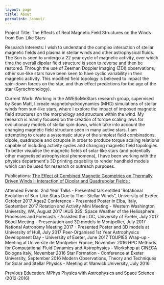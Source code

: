 ```yaml
---
layout: page
title: About
permalink: /about/
---
```


Project Title:
The Effects of Real Magnetic Field Structures on the Winds from Sun-Like Stars

Research Interests:
I wish to understand the complex interaction of stellar magnetic fields and plasma in stellar winds and other astrophysical fluids. The Sun is seen to undergo a 22 year cycle of magnetic activity, over which time the overall dipolar field structure is seen to reverse and then be restored. Through the use of Zeeman Doppler Imaging (ZDI) observations, other sun-like stars have been seen to have cyclic variability in their magnetic activity. This modified field topology is believed to impact the spin-down forces on the star, and thus effect predictions for the age of the star (Gyrochronology).

Current Work:
Working in the AWESoMeStars research group, supervised by Sean Matt, I create magnetohydrodynamics (MHD) simulations of stellar winds from sun-like stars, where I explore the impact of imposed magnetic field structures on the morphology and structure within the wind. My research is mainly focused on the creation of torque scaling laws for evolutionary models of stellar spin down, which take into account the changing magnetic field structure seen in many active stars. I am attempting to create a systematic study of the simplest field combinations, dipole, quadrupole and octupole in order to produce torque scaling relations capable of including activity cycles and changing magnetic field topologies. 
To better visualise the magnetic fields of solar-like stars (and potentially other magnetised astrophysical phenomena), I have been working with the physics department's 3D printing capability to render handheld models which can be used for research or outreach purposes. 

Publications:
[The Effect of Combined Magnetic Geometries on Thermally Driven Winds I: Interaction of Dipolar and Quadrupolar Fields :]( http://iopscience.iop.org/article/10.3847/1538-4357/aa7fb9)

Attended Events:
2nd Year Talks - Presented talk entitled 'Rotational Evolution of Sun-Like Stars Due to Their Stellar Winds", University of Exeter, October 2017
Ages2 Conference - Presented Poster in Elba, Italy, September 2017
Rotation and Activity Mini Meeting - Western Washington University, WA, August 2017
IAUS 335: Space Weather of the Heliosphere: Processes and Forecasts - Assisted the LOC, University of Exeter, July 2017
Bcool Meeting - Presentation and 3D models in Montpellier, July 2017
National Astronomy Meeting 2017 - Presented Poster and 3D models at University of Hull, July 2017
Peer-Organised 1st Year Astrophysics Development Day - University of Exeter,  June 2017
TOUPIES Wrap-up - Meeting at Universite de Montpelier France, November 2016
HPC Methods for Computational Fluid Dynamics and Astrophysics - Workshop at CINECA Bologna Italy, November 2016
Star Formation - Conference at Exeter University, September 2016
Modern Observations, Theory and Techniques for Solar and Stellar Physics - Meeting at Warwick University, July 2016

Previous Education:
MPhys Physics with Astrophysics and Space Science (2012-2016)
